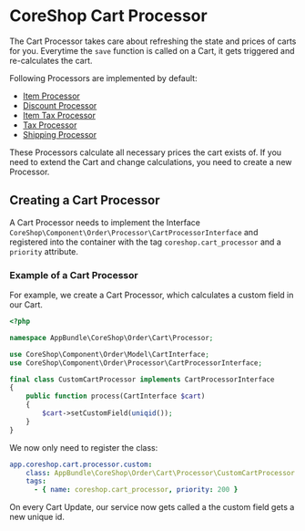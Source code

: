 # CoreShop Cart Processor

The Cart Processor takes care about refreshing the state and prices of carts for you. Everytime the ```save``` function is called
on a Cart, it gets triggered and re-calculates the cart.

Following Processors are implemented by default:

 - [Item Processor](https://github.com/coreshop/CoreShop/blob/master/src/CoreShop/Component/Core/Order/Processor/CartItemProcessor.php)
 - [Discount Processor](https://github.com/coreshop/CoreShop/blob/master/src/CoreShop/Component/Core/Order/Processor/CartDiscountProcessor.php)
 - [Item Tax Processor](https://github.com/coreshop/CoreShop/blob/master/src/CoreShop/Component/Core/Order/Processor/CartItemTaxProcessor.php)
 - [Tax Processor](https://github.com/coreshop/CoreShop/blob/master/src/CoreShop/Component/Core/Order/Processor/CartTaxProcessor.php)
 - [Shipping Processor](https://github.com/coreshop/CoreShop/blob/master/src/CoreShop/Component/Core/Order/Processor/CartShippingProcessor.php)

These Processors calculate all necessary prices the cart exists of. If you need to extend the Cart and change calculations, you need
to create a new Processor.

## Creating a Cart Processor

A Cart Processor needs to implement the Interface ```CoreShop\Component\Order\Processor\CartProcessorInterface``` and registered
into the container with the tag ```coreshop.cart_processor``` and a ```priority``` attribute.

### Example of a Cart Processor
For example, we create a Cart Processor, which calculates a custom field in our Cart.

```php
<?php

namespace AppBundle\CoreShop\Order\Cart\Processor;

use CoreShop\Component\Order\Model\CartInterface;
use CoreShop\Component\Order\Processor\CartProcessorInterface;

final class CustomCartProcessor implements CartProcessorInterface
{
    public function process(CartInterface $cart)
    {
        $cart->setCustomField(uniqid());
    }
}
```

We now only need to register the class:

```yaml
app.coreshop.cart.processor.custom:
    class: AppBundle\CoreShop\Order\Cart\Processor\CustomCartProcessor
    tags:
      - { name: coreshop.cart_processor, priority: 200 }
```

On every Cart Update, our service now gets called a the custom field gets a new unique id.